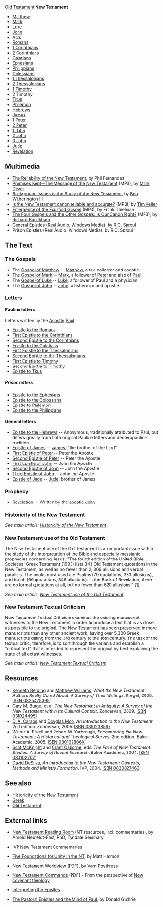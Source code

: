 [Old Testament](Old_Testament "Old Testament")
**New Testament**
-   [Matthew](Gospel_of_Matthew "Gospel of Matthew")
-   [Mark](Gospel_of_Mark "Gospel of Mark")
-   [Luke](Gospel_of_Luke "Gospel of Luke")
-   [John](Gospel_of_John "Gospel of John")
-   [Acts](Acts_of_the_Apostles "Acts of the Apostles")
-   [Romans](Epistle_to_the_Romans "Epistle to the Romans")
-   [1 Corinthians](First_Epistle_to_the_Corinthians "First Epistle to the Corinthians")
-   [2 Corinthians](Second_Epistle_to_the_Corinthians "Second Epistle to the Corinthians")
-   [Galatians](Epistle_to_the_Galatians "Epistle to the Galatians")
-   [Ephesians](Epistle_to_the_Ephesians "Epistle to the Ephesians")
-   [Philippians](Epistle_to_the_Philippians "Epistle to the Philippians")
-   [Colossians](Epistle_to_the_Colossians "Epistle to the Colossians")
-   [1 Thessalonians](First_Epistle_to_the_Thessalonians "First Epistle to the Thessalonians")
-   [2 Thessalonians](Second_Epistle_to_the_Thessalonians "Second Epistle to the Thessalonians")
-   [1 Timothy](First_Epistle_to_Timothy "First Epistle to Timothy")
-   [2 Timothy](Second_Epistle_to_Timothy "Second Epistle to Timothy")
-   [Titus](Epistle_to_Titus "Epistle to Titus")
-   [Philemon](Epistle_to_Philemon "Epistle to Philemon")
-   [Hebrews](Epistle_to_the_Hebrews "Epistle to the Hebrews")
-   [James](Epistle_of_James "Epistle of James")
-   [1 Peter](First_Epistle_of_Peter "First Epistle of Peter")
-   [2 Peter](Second_Epistle_of_Peter "Second Epistle of Peter")
-   [1 John](First_Epistle_of_John "First Epistle of John")
-   [2 John](Second_Epistle_of_John "Second Epistle of John")
-   [3 John](Third_Epistle_of_John "Third Epistle of John")
-   [Jude](Epistle_of_Jude "Epistle of Jude")
-   [Revelation](Book_of_Revelation "Book of Revelation")

## Multimedia

-   [The Reliability of the New Testament](http://www.youtube.com/watch?v=DmognT95eYg),
    by Phil Fernandes
-   [Promises Kept--The Message of the New Testament](http://dl.salemweb.net/?mg=68094058-3E74-4B57-AD1D-955860EC6BCF)
    (MP3), by [Mark Dever](Mark_Dever "Mark Dever")
-   [Background Issues to the Study of the New Testament](http://www.sbts.edu/MP3/JBGay/2003Witherington1.mp3),
    by
    [Ben Witherington III](Ben_Witherington_III "Ben Witherington III")
-   [Is the New Testament canon reliable and accurate?](http://www.streamload.com/rpcsermons/QandA/Is%20the%20New%20Testament%20canon%20reliable%20and%20accurate.mp3)
    (MP3), by [Tim Keller](Tim_Keller "Tim Keller")
-   [Emergence of the Fourfold Gospel](http://www.biblicaltraining.org/public/download.php?file=../audio/NT575/nt_thelogy_2a_mp3-low.mp3&mp3type=low)
    (MP3), by Frank Thielman
-   [The Four Gospels and the Other Gospels: Is Our Canon Right?](http://www.netfilehost.com/wscal/GuestLectures/bauckham.07.11.14.mp3)
    (MP3), by [Richard Bauckham](Richard_Bauckham "Richard Bauckham")
-   General Epistles
    ([Real Audio](http://broadcast.ligonier.org/playlists/rym20051105.m3u),
    [Windows Media](http://broadcast.ligonier.org/playlists/rym20051105.asx)),
    by [R.C. Sproul](R.C._Sproul "R.C. Sproul")
-   Prison Epistles
    ([Real Audio](http://broadcast.ligonier.org/playlists/rym20051015.m3u),
    [Windows Media](http://broadcast.ligonier.org/playlists/rym20051015.asx)),
    by R.C. Sproul

## The Text

### The Gospels

-   The [Gospel of Matthew](Gospel_of_Matthew "Gospel of Matthew")
    -- [Matthew](Matthew "Matthew"), a tax-collector and apostle.
-   The [Gospel of Mark](Gospel_of_Mark "Gospel of Mark") --
    [Mark](index.php?title=Mark&action=edit&redlink=1 "Mark (page does not exist)"),
    a follower of [Peter](Peter "Peter") and also of
    [Paul](Paul "Paul").
-   The [Gospel of Luke](Gospel_of_Luke "Gospel of Luke") --
    [Luke](Luke "Luke"), a follower of Paul and a physician.
-   The [Gospel of John](Gospel_of_John "Gospel of John") --
    [John](John "John"), a fisherman and apostle.

### Letters

#### Pauline letters

Letters written by the [Apostle](Apostle "Apostle")
[Paul](Paul "Paul")

-   [Epistle to the Romans](Epistle_to_the_Romans "Epistle to the Romans")
-   [First Epistle to the Corinthians](First_Epistle_to_the_Corinthians "First Epistle to the Corinthians")
-   [Second Epistle to the Corinthians](Second_Epistle_to_the_Corinthians "Second Epistle to the Corinthians")
-   [Epistle to the Galatians](Epistle_to_the_Galatians "Epistle to the Galatians")
-   [First Epistle to the Thessalonians](First_Epistle_to_the_Thessalonians "First Epistle to the Thessalonians")
-   [Second Epistle to the Thessalonians](Second_Epistle_to_the_Thessalonians "Second Epistle to the Thessalonians")
-   [First Epistle to Timothy](First_Epistle_to_Timothy "First Epistle to Timothy")
-   [Second Epistle to Timothy](Second_Epistle_to_Timothy "Second Epistle to Timothy")
-   [Epistle to Titus](Epistle_to_Titus "Epistle to Titus")

##### Prison letters

-   [Epistle to the Ephesians](Epistle_to_the_Ephesians "Epistle to the Ephesians")
-   [Epistle to the Colossians](Epistle_to_the_Colossians "Epistle to the Colossians")
-   [Epistle to Philemon](Epistle_to_Philemon "Epistle to Philemon")
-   [Epistle to the Philippians](Epistle_to_the_Philippians "Epistle to the Philippians")

#### General letters

-   [Epistle to the Hebrews](Epistle_to_the_Hebrews "Epistle to the Hebrews")
    -- Anonymous, traditionally attributed to Paul, but differs greatly
    from both original Pauline letters and deuteropauline tradition
-   [Epistle of James](Epistle_of_James "Epistle of James") --
    [James](James "James"), "the brother of the Lord"
-   [First Epistle of Peter](First_Epistle_of_Peter "First Epistle of Peter")
    -- Peter the Apostle
-   [Second Epistle of Peter](Second_Epistle_of_Peter "Second Epistle of Peter")
    -- Peter the Apostle
-   [First Epistle of John](First_Epistle_of_John "First Epistle of John")
    -- John the Apostle
-   [Second Epistle of John](Second_Epistle_of_John "Second Epistle of John")
    -- John the Apostle
-   [Third Epistle of John](Third_Epistle_of_John "Third Epistle of John")
    -- John the Apostle
-   [Epistle of Jude](Epistle_of_Jude "Epistle of Jude") --
    [Jude](index.php?title=Jude&action=edit&redlink=1 "Jude (page does not exist)"),
    brother of James

### Prophecy

-   [Revelation](Book_of_Revelation "Book of Revelation") — Written
    by the [apostle](Apostle "Apostle") [John](John "John")

### Historicity of the New Testament


*See main article: [Historicity of the New Testament](Historicity_of_the_New_Testament "Historicity of the New Testament")*
### New Testament use of the Old Testament

The New Testament use of the Old Testament is an important issue
within the study of the interpretation of the Bible and especially
messianic prophecies concerning Jesus. "The fourth edition of the
United Bible Societies' Greek Testament (1993) lists 343 Old
Testament quotations in the New Testament, as well as no fewer than
2, 309 allusions and verbal parallels. The books most used are
Psalms (79 quotations, 333 allusions), and Isaiah (66 quotations,
348 allusions). In the Book of Revelation, there are no formal
quotations at all, but no fewer than 620 allusions."
[[1]](http://bible.crosswalk.com/Dictionaries/BakersEvangelicalDictionary/bed.cgi?number=T523)

*See main article: [New Testament use of the Old Testament](New_Testament_use_of_the_Old_Testament "New Testament use of the Old Testament")*
### New Testament Textual Criticism

New Testament Textual Criticism examines the existing manuscript
witnesses to the New Testament in order to produce a text that is
as close as possible to the original. The New Testament has been
preserved in more manuscripts than any other ancient work, having
over 5,300 Greek manuscripts dating from the 3rd century to the
16th century. The task of the textual critic, therefore, is to sort
through the variants and establish a "critical text" that is
intended to represent the original by best explaining the state of
all extant witnesses.

*See main article: [New Testament Textual Criticism](New_Testament_Textual_Criticism "New Testament Textual Criticism")*
## Resources

-   [Kenneth Berding](index.php?title=Kenneth_Berding&action=edit&redlink=1 "Kenneth Berding (page does not exist)")
    and [Matthew Williams](Matthew_Williams "Matthew Williams"),
    *What the New Testament Authors Really Cared About: A Survey of Their Writings*.
    Kregel, 2008.
    [ISBN 0825425395](http://www.theopedia.com/Special:BookSources/0825425395)
-   [Gary M. Burge](Gary_M._Burge "Gary M. Burge"), et al.
    *The New Testament in Antiquity: A Survey of the New Testament within Its Cultural Context*.
    Zondervan, 2009.
    [ISBN 0310244951](http://www.theopedia.com/Special:BookSources/0310244951)
-   [D. A. Carson](D._A._Carson "D. A. Carson") and
    [Douglas Moo](Douglas_Moo "Douglas Moo"),
    *An Introduction to the New Testament.* 2nd edition. Zondervan,
    2005.
    [ISBN 0310238595](http://www.theopedia.com/Special:BookSources/0310238595)
-   Walter A. Elwell and Robert W. Yarbrough,
    *Encountering the New Testament,: A Historical and Theological Survey*.
    2nd edition. Baker Academic, 2005.
    [ISBN 080102806X](http://www.theopedia.com/Special:BookSources/080102806X)
-   [Scot McKnight](Scot_McKnight "Scot McKnight") and
    [Grant Osborne](Grant_Osborne "Grant Osborne"), eds.
    *The Face of New Testament Studies: A Survey of Recent Research*.
    Baker Academic, 2004.
    [ISBN 0801027071](http://www.theopedia.com/Special:BookSources/0801027071)
-   [David DeSilva](index.php?title=David_DeSilva&action=edit&redlink=1 "David DeSilva (page does not exist)"),
    *An Introduction to the New Testament: Contexts, Methods and Ministry Formation*.
    IVP, 2004.
    [ISBN 0830827463](http://www.theopedia.com/Special:BookSources/0830827463)

## See also

-   [Historicity of the New Testament](Historicity_of_the_New_Testament "Historicity of the New Testament")
-   [Greek](Greek "Greek")
-   [Old Testament](Old_Testament "Old Testament")

## External links

-   [New Testament Reading Room](http://www.tyndale.ca/seminary/mtsmodular/reading-rooms/newt)
    (NT resources, incl. commentaries), by Arnold Neufeldt-Fast, PhD,
    Tyndale Seminary
-   [IVP New Testament Commentaries](http://www.biblegateway.com/resources/commentaries/)
-   [Five Foundations for Unity in the NT](http://bibtheo.blogspot.com/2008/01/five-foundations-for-unity-in-nt.html),
    by Matt Harmon
-   [New Testament Worldview](http://www.frame-poythress.org/poythress_articles/2007NTWorldview.pdf)
    (PDF), by [Vern Poythress](Vern_Poythress "Vern Poythress")
-   [New Testament Commands](http://www.puritan-books.com/books/pdf/new_testament_commands.pdf)
    (PDF) - From the perspective of
    [New covenant theology](New_covenant_theology "New covenant theology")
-   [Interpreting the Epistles](http://www.theologicalstudies.org/epistles.html)

-   [The Pastoral Epistles and the Mind of Paul](http://www.biblicalstudies.org.uk/pdf/pastorals_guthrie.pdf),
    by Donald Guthrie



